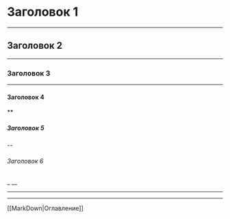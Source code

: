 # Заголовок 1
***
## Заголовок 2
---
### Заголовок 3
___
#### Заголовок 4
**
##### Заголовок 5
--
###### Заголовок 6
_
__
___
***
[[MarkDown|Оглавление]]